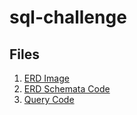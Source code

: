 # sql-challenge


## Files 
1. [ERD Image](https://github.com/jeugenio103/sql-challenge/blob/939eb1c55a6e66b3b700d9706c7053b77410a57c/ERDimage.png)
2. [ERD Schemata Code](https://github.com/jeugenio103/sql-challenge/blob/20c7db3337b49e294efd42918f8d59dea7993c8e/ERDcode.sql)
3. [Query Code](https://github.com/jeugenio103/sql-challenge/blob/20c7db3337b49e294efd42918f8d59dea7993c8e/postgresfile.sql)
